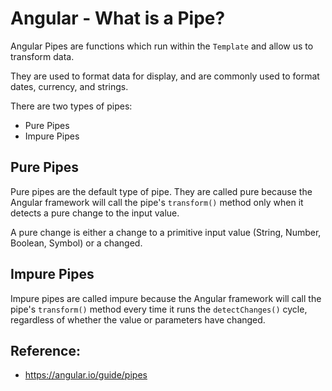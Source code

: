 # Angular - What is a Pipe?

Angular Pipes are functions which run within the `Template` and allow us to transform data.

They are used to format data for display, and are commonly used to format dates, currency, and strings.

There are two types of pipes:

- Pure Pipes
- Impure Pipes

## Pure Pipes

Pure pipes are the default type of pipe. They are called pure because the Angular framework will call the
pipe's `transform()` method only when it detects a pure change to the input value.

A pure change is either a change to a primitive input value (String, Number, Boolean, Symbol) or a changed.

## Impure Pipes

Impure pipes are called impure because the Angular framework will call the pipe's `transform()` method
every time it runs the `detectChanges()` cycle, regardless of whether the value or parameters have changed.

## Reference:

- https://angular.io/guide/pipes
